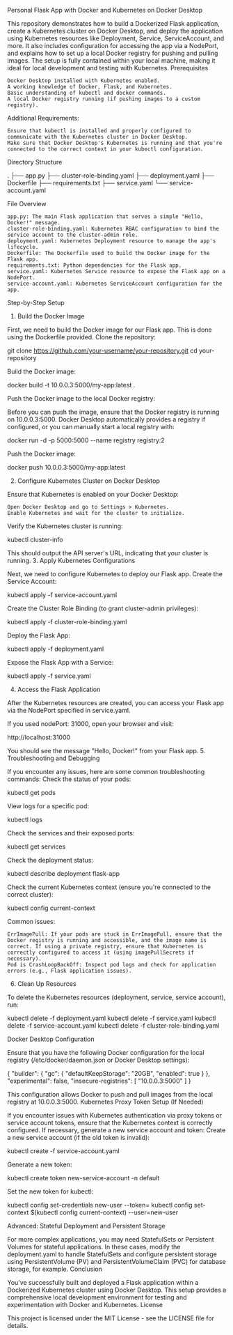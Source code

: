 Personal Flask App with Docker and Kubernetes on Docker Desktop

This repository demonstrates how to build a Dockerized Flask application, create a Kubernetes cluster on Docker Desktop, and deploy the application using Kubernetes resources like Deployment, Service, ServiceAccount, and more. It also includes configuration for accessing the app via a NodePort, and explains how to set up a local Docker registry for pushing and pulling images. The setup is fully contained within your local machine, making it ideal for local development and testing with Kubernetes.
Prerequisites

    Docker Desktop installed with Kubernetes enabled.
    A working knowledge of Docker, Flask, and Kubernetes.
    Basic understanding of kubectl and docker commands.
    A local Docker registry running (if pushing images to a custom registry).

Additional Requirements:

    Ensure that kubectl is installed and properly configured to communicate with the Kubernetes cluster in Docker Desktop.
    Make sure that Docker Desktop's Kubernetes is running and that you're connected to the correct context in your kubectl configuration.

Directory Structure

.
├── app.py
├── cluster-role-binding.yaml
├── deployment.yaml
├── Dockerfile
├── requirements.txt
├── service.yaml
└── service-account.yaml

File Overview

    app.py: The main Flask application that serves a simple "Hello, Docker!" message.
    cluster-role-binding.yaml: Kubernetes RBAC configuration to bind the service account to the cluster-admin role.
    deployment.yaml: Kubernetes Deployment resource to manage the app's lifecycle.
    Dockerfile: The Dockerfile used to build the Docker image for the Flask app.
    requirements.txt: Python dependencies for the Flask app.
    service.yaml: Kubernetes Service resource to expose the Flask app on a NodePort.
    service-account.yaml: Kubernetes ServiceAccount configuration for the app.

Step-by-Step Setup
1. Build the Docker Image

First, we need to build the Docker image for our Flask app. This is done using the Dockerfile provided.
Clone the repository:

git clone https://github.com/your-username/your-repository.git
cd your-repository

Build the Docker image:

docker build -t 10.0.0.3:5000/my-app:latest .

Push the Docker image to the local Docker registry:

Before you can push the image, ensure that the Docker registry is running on 10.0.0.3:5000. Docker Desktop automatically provides a registry if configured, or you can manually start a local registry with:

docker run -d -p 5000:5000 --name registry registry:2

Push the Docker image:

docker push 10.0.0.3:5000/my-app:latest

2. Configure Kubernetes Cluster on Docker Desktop

Ensure that Kubernetes is enabled on your Docker Desktop:

    Open Docker Desktop and go to Settings > Kubernetes.
    Enable Kubernetes and wait for the cluster to initialize.

Verify the Kubernetes cluster is running:

kubectl cluster-info

This should output the API server's URL, indicating that your cluster is running.
3. Apply Kubernetes Configurations

Next, we need to configure Kubernetes to deploy our Flask app.
Create the Service Account:

kubectl apply -f service-account.yaml

Create the Cluster Role Binding (to grant cluster-admin privileges):

kubectl apply -f cluster-role-binding.yaml

Deploy the Flask App:

kubectl apply -f deployment.yaml

Expose the Flask App with a Service:

kubectl apply -f service.yaml

4. Access the Flask Application

After the Kubernetes resources are created, you can access your Flask app via the NodePort specified in service.yaml.

If you used nodePort: 31000, open your browser and visit:

http://localhost:31000

You should see the message "Hello, Docker!" from your Flask app.
5. Troubleshooting and Debugging

If you encounter any issues, here are some common troubleshooting commands:
Check the status of your pods:

kubectl get pods

View logs for a specific pod:

kubectl logs <pod-name>

Check the services and their exposed ports:

kubectl get services

Check the deployment status:

kubectl describe deployment flask-app

Check the current Kubernetes context (ensure you're connected to the correct cluster):

kubectl config current-context

Common issues:

    ErrImagePull: If your pods are stuck in ErrImagePull, ensure that the Docker registry is running and accessible, and the image name is correct. If using a private registry, ensure that Kubernetes is correctly configured to access it (using imagePullSecrets if necessary).
    Pod is CrashLoopBackOff: Inspect pod logs and check for application errors (e.g., Flask application issues).

6. Clean Up Resources

To delete the Kubernetes resources (deployment, service, service account), run:

kubectl delete -f deployment.yaml
kubectl delete -f service.yaml
kubectl delete -f service-account.yaml
kubectl delete -f cluster-role-binding.yaml

Docker Desktop Configuration

Ensure that you have the following Docker configuration for the local registry (/etc/docker/daemon.json or Docker Desktop settings):

{
  "builder": {
    "gc": {
      "defaultKeepStorage": "20GB",
      "enabled": true
    }
  },
  "experimental": false,
  "insecure-registries": [
    "10.0.0.3:5000"
  ]
}

This configuration allows Docker to push and pull images from the local registry at 10.0.0.3:5000.
Kubernetes Proxy Token Setup (If Needed)

If you encounter issues with Kubernetes authentication via proxy tokens or service account tokens, ensure that the Kubernetes context is correctly configured. If necessary, generate a new service account and token:
Create a new service account (if the old token is invalid):

kubectl create -f service-account.yaml

Generate a new token:

kubectl create token new-service-account -n default

Set the new token for kubectl:

kubectl config set-credentials new-user --token=<new-token>
kubectl config set-context $(kubectl config current-context) --user=new-user

Advanced: Stateful Deployment and Persistent Storage

For more complex applications, you may need StatefulSets or Persistent Volumes for stateful applications. In these cases, modify the deployment.yaml to handle StatefulSets and configure persistent storage using PersistentVolume (PV) and PersistentVolumeClaim (PVC) for database storage, for example.
Conclusion

You’ve successfully built and deployed a Flask application within a Dockerized Kubernetes cluster using Docker Desktop. This setup provides a comprehensive local development environment for testing and experimentation with Docker and Kubernetes.
License

This project is licensed under the MIT License - see the LICENSE file for details.
